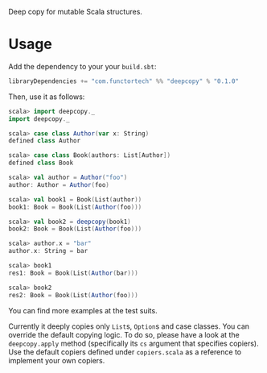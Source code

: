 Deep copy for mutable Scala structures.

# Usage
Add the dependency to your your `build.sbt`:

```scala
libraryDependencies += "com.functortech" %% "deepcopy" % "0.1.0"
```

Then, use it as follows:

```scala
scala> import deepcopy._
import deepcopy._

scala> case class Author(var x: String)
defined class Author

scala> case class Book(authors: List[Author])
defined class Book

scala> val author = Author("foo")
author: Author = Author(foo)

scala> val book1 = Book(List(author))
book1: Book = Book(List(Author(foo)))

scala> val book2 = deepcopy(book1)
book2: Book = Book(List(Author(foo)))

scala> author.x = "bar"
author.x: String = bar

scala> book1
res1: Book = Book(List(Author(bar)))

scala> book2
res2: Book = Book(List(Author(foo)))
```

You can find more examples at the test suits.

Currently it deeply copies only `List`s, `Option`s and case classes. You can override the default copying logic. To do so, please have a look at the `deepcopy.apply` method (specifically its `cs` argument that specifies copiers). Use the default copiers defined under `copiers.scala` as a reference to implement your own copiers.

